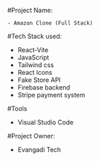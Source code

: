 #Project Name: 

    - Amazon Clone (Full Stack)

#Tech Stack used:
   - React-Vite
   - JavaScript
   - Tailwind css
   - React Icons
   - Fake Store API
   - Firebase backend
   - Stripe payment system
     
#Tools
   - Visual Studio Code
     
#Project Owner:
  - Evangadi Tech


